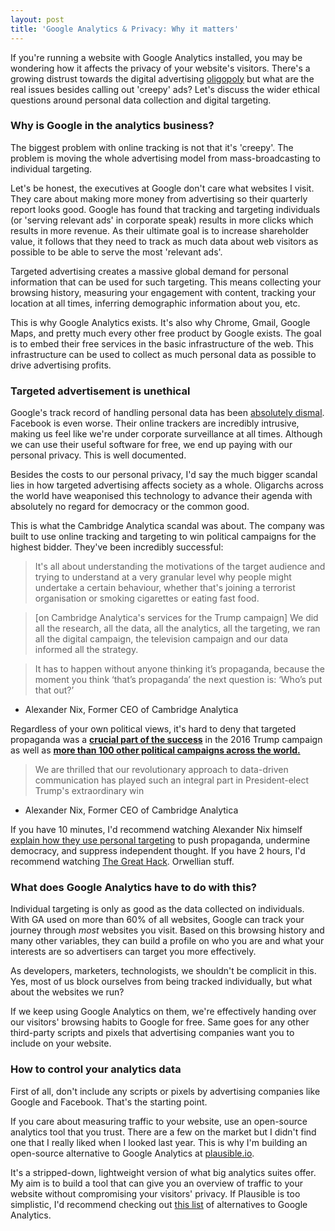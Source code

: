 ```yaml
---
layout: post
title: 'Google Analytics & Privacy: Why it matters'
---
```


If you're running a website with Google Analytics installed, you may be wondering how it
affects the privacy of your website's visitors. There's a growing distrust towards the digital
advertising [oligopoly](https://www.investopedia.com/terms/o/oligopoly.asp) but what are the real issues besides calling out 'creepy' ads?
Let's discuss the wider ethical questions around personal data collection and digital targeting.

### Why is Google in the analytics business?

The biggest problem with online tracking is not that it's 'creepy'. The problem is
moving the whole advertising model from mass-broadcasting to individual targeting.

Let's be honest, the executives at Google don't care what websites I visit. They
care about making more money from advertising so their quarterly report looks good. Google has
found that tracking and targeting individuals (or 'serving relevant ads' in corporate speak)
results in more clicks which results in more revenue. As their ultimate goal is to
increase shareholder value, it follows that they need to track as much
data about web visitors as possible to be able to serve the most 'relevant ads'.

Targeted advertising creates a massive global demand for personal information that can be used for such targeting.
This means collecting your browsing history, measuring your engagement with content, tracking your
location at all times, inferring demographic information about you, etc.

This is why Google Analytics exists. It's also why Chrome, Gmail, Google Maps, and pretty much every other
free product by Google exists. The goal is to embed their free services in the basic infrastructure
of the web. This infrastructure can be used to collect as much personal data as possible to drive
advertising profits.

### Targeted advertisement is unethical

Google's track record of handling personal data has been
[absolutely dismal](https://en.wikipedia.org/wiki/Privacy_concerns_regarding_Google). Facebook is
even worse. Their online trackers are incredibly intrusive, making us feel like we're under
corporate surveillance at all times. Although we can use their useful software for free, we end up
paying with our personal privacy. This is well documented.

Besides the costs to our personal privacy, I'd say the much bigger scandal lies in how targeted
advertising affects society as a whole. Oligarchs across the world have weaponised
this technology to advance their agenda with absolutely no regard for democracy or the common good.

This is what the Cambridge Analytica scandal was about. The company was built to use online
tracking and targeting to win political campaigns for the highest bidder. They've been incredibly
successful:

> It's all about understanding the motivations of the target audience and trying to understand at a very granular level why people might undertake a certain behaviour, whether that's joining a terrorist organisation or smoking cigarettes or eating fast food.

> [on Cambridge Analytica's services for the Trump campaign] We did all the research, all the data, all the analytics, all the targeting, we ran all the digital campaign, the television campaign and our data informed all the strategy.

> It has to happen without anyone thinking it’s propaganda, because the moment you think ‘that’s propaganda’ the next question is: ‘Who’s put that out?’

- Alexander Nix, Former CEO of Cambridge Analytica

Regardless of your own political views, it's hard to deny that targeted propaganda was a
**[crucial part of the success](https://semantiko.com/project-alamo/)** in the 2016 Trump
campaign as well as **[more than 100 other political campaigns across the world.](https://qz.com/1239762/cambridge-analytica-scandal-all-the-countries-where-scl-elections-claims-to-have-worked/)**

> We are thrilled that our revolutionary approach to data-driven communication has played such an integral part in President-elect Trump's extraordinary win

- Alexander Nix, Former CEO of Cambridge Analytica

If you have 10 minutes, I'd recommend watching Alexander Nix himself [explain how they use personal targeting](https://www.youtube.com/watch?v=n8Dd5aVXLCc) to push propaganda, undermine democracy, and suppress independent thought. If you have 2 hours, I'd recommend watching [The Great Hack](https://www.thegreathack.com/). Orwellian stuff.

### What does Google Analytics have to do with this?

Individual targeting is only as good as the data collected on individuals.
With GA used on more than 60% of all websites, Google can track your
journey through _most_ websites you visit. Based on this browsing
history and many other variables, they can build a profile on who you are and what your interests are so
advertisers can target you more effectively.

As developers, marketers, technologists, we shouldn't be complicit in this. Yes, most of us block
ourselves from being tracked individually, but what about the websites we run?

If we keep using Google Analytics on them, we're
effectively handing over our visitors' browsing habits to Google for free. Same goes
for any other third-party scripts and pixels that advertising companies want you to include on your website.

### How to control your analytics data

First of all, don't include any scripts or pixels by advertising companies like Google and Facebook.
That's the starting point.

If you care about measuring traffic to your website, use an open-source analytics tool that you trust.
There are a few on the market but I didn't find one that I really liked when I looked last year.
This is why I'm building an open-source alternative to Google Analytics at [plausible.io](https://plausible.io).

It's a stripped-down, lightweight version of what big analytics suites offer. My aim is to build a tool that
can give you an overview of traffic to your website without compromising your visitors' privacy. If Plausible
is too simplistic, I'd recommend checking out [this list](https://ethical.net/resources/?resource-category=analytics)
of alternatives to Google Analytics.
